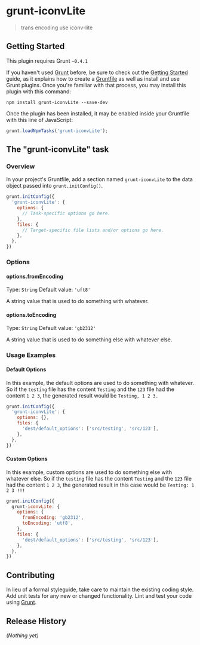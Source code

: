 # grunt-iconvLite

> trans encoding use iconv-lite

## Getting Started
This plugin requires Grunt `~0.4.1`

If you haven't used [Grunt](http://gruntjs.com/) before, be sure to check out the [Getting Started](http://gruntjs.com/getting-started) guide, as it explains how to create a [Gruntfile](http://gruntjs.com/sample-gruntfile) as well as install and use Grunt plugins. Once you're familiar with that process, you may install this plugin with this command:

```shell
npm install grunt-iconvLite --save-dev
```

Once the plugin has been installed, it may be enabled inside your Gruntfile with this line of JavaScript:

```js
grunt.loadNpmTasks('grunt-iconvLite');
```

## The "grunt-iconvLite" task

### Overview
In your project's Gruntfile, add a section named `grunt-iconvLite` to the data object passed into `grunt.initConfig()`.

```js
grunt.initConfig({
  'grunt-iconvLite': {
    options: {
      // Task-specific options go here.
    },
    files: {
      // Target-specific file lists and/or options go here.
    },
  },
})
```

### Options

#### options.fromEncoding
Type: `String`
Default value: `'uft8'`

A string value that is used to do something with whatever.

#### options.toEncoding
Type: `String`
Default value: `'gb2312'`

A string value that is used to do something else with whatever else.

### Usage Examples

#### Default Options
In this example, the default options are used to do something with whatever. So if the `testing` file has the content `Testing` and the `123` file had the content `1 2 3`, the generated result would be `Testing, 1 2 3.`

```js
grunt.initConfig({
  'grunt-iconvLite': {
    options: {},
    files: {
      'dest/default_options': ['src/testing', 'src/123'],
    },
  },
})
```

#### Custom Options
In this example, custom options are used to do something else with whatever else. So if the `testing` file has the content `Testing` and the `123` file had the content `1 2 3`, the generated result in this case would be `Testing: 1 2 3 !!!`

```js
grunt.initConfig({
  grunt-iconvLite: {
    options: {
      fromEncoding: 'gb2312',
      toEncoding: 'utf8',
    },
    files: {
      'dest/default_options': ['src/testing', 'src/123'],
    },
  },
})
```

## Contributing
In lieu of a formal styleguide, take care to maintain the existing coding style. Add unit tests for any new or changed functionality. Lint and test your code using [Grunt](http://gruntjs.com/).

## Release History
_(Nothing yet)_
